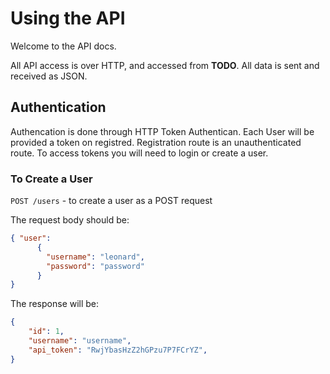 # Using the API

Welcome to the API docs.

All API access is over HTTP, and accessed from **TODO**. All data is sent and received as JSON.

## Authentication

Authencation is done through HTTP Token Authentican. Each User will be provided a token on registred. Registration route is an unauthenticated route. To access tokens you will need to login or create a user.

### To Create a User

`POST /users` -  to create a user as a POST request  

The request body should be:

```json
{ "user":
      {
        "username": "leonard",
        "password": "password"
      }
}
```

The response will be:

```json
{
    "id": 1,
    "username": "username",
    "api_token": "RwjYbasHzZ2hGPzu7P7FCrYZ",
}
```
